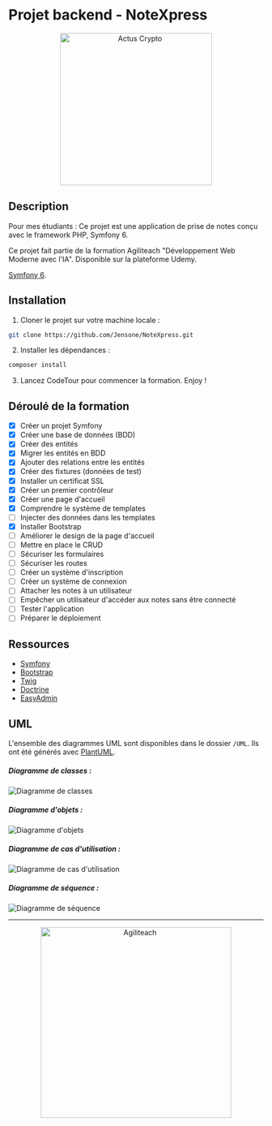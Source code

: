 # Projet backend - NoteXpress

<p align="center">
  <img src="public/images/nx-color.svg" alt="Actus Crypto" width="300" />
</p>

## Description

Pour mes étudiants : Ce projet est une application de prise de notes conçu avec le framework PHP, Symfony 6.

Ce projet fait partie de la formation Agiliteach "Développement Web Moderne avec l'IA". Disponible sur la plateforme Udemy.

 [Symfony 6](https://symfony.com/).

## Installation

1. Cloner le projet sur votre machine locale :

```bash
git clone https://github.com/Jensone/NoteXpress.git
```

2. Installer les dépendances :

```bash
composer install
```

3. Lancez CodeTour pour commencer la formation. Enjoy !

## Déroulé de la formation

- [x] Créer un projet Symfony
- [x] Créer une base de données (BDD)
- [x] Créer des entités
- [x] Migrer les entités en BDD
- [x] Ajouter des relations entre les entités
- [x] Créer des fixtures (données de test)
- [x] Installer un certificat SSL
- [x] Créer un premier contrôleur
- [x] Créer une page d'accueil
- [x] Comprendre le système de templates
- [ ] Injecter des données dans les templates
- [x] Installer Bootstrap
- [ ] Améliorer le design de la page d'accueil
- [ ] Mettre en place le CRUD
- [ ] Sécuriser les formulaires
- [ ] Sécuriser les routes
- [ ] Créer un système d'inscription
- [ ] Créer un système de connexion
- [ ] Attacher les notes à un utilisateur
- [ ] Empêcher un utilisateur d'accéder aux notes sans être connecté
- [ ] Tester l'application
- [ ] Préparer le déploiement

## Ressources

- [Symfony](https://symfony.com/)
- [Bootstrap](https://getbootstrap.com/)
- [Twig](https://twig.symfony.com/)
- [Doctrine](https://www.doctrine-project.org/)
- [EasyAdmin](https://symfony.com/doc/current/bundles/EasyAdminBundle/index.html)

## UML

L'ensemble des diagrammes UML sont disponibles dans le dossier `/UML`. Ils ont été générés avec [PlantUML](https://plantuml.com/).

##### Diagramme de classes :

![Diagramme de classes](/UML/classes.svg)

##### Diagramme d'objets :

![Diagramme d'objets](/UML/objets.svg)

##### Diagramme de cas d'utilisation :

![Diagramme de cas d'utilisation](/UML/algorithme.svg)

##### Diagramme de séquence :

![Diagramme de séquence](/UML/sequence.svg)

---

<p align="center">
    <img src="https://cdn.agiliteach.org/medias/images/github-at-.gif" alt="Agiliteach" width="376">
</p>
